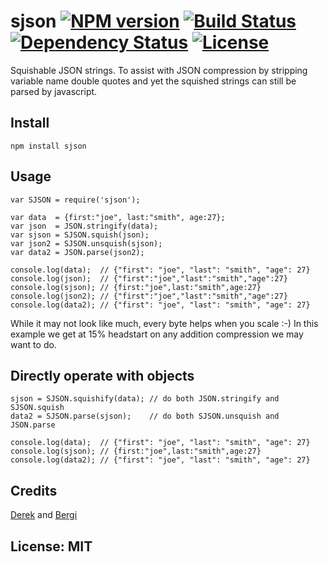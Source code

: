 # sjson [![NPM version](https://badge.fury.io/js/sjson.png?branch=master)](https://npmjs.org/package/sjson) [![Build Status](https://travis-ci.org/angleman/sjson.png?branch=master)](https://travis-ci.org/angleman/sjson) [![Dependency Status](https://gemnasium.com/angleman/sjson.png?branch=master)](https://gemnasium.com/angleman/sjson) [![License](http://badgr.co/use/MIT.png?bg=%2343d100)](http://opensource.org/licenses/MIT)

Squishable JSON strings. To assist with JSON compression by stripping variable name double quotes and yet the squished strings can still be parsed by javascript.

## Install

```
npm install sjson
```

## Usage

```
var SJSON = require('sjson');

var data  = {first:"joe", last:"smith", age:27};
var json  = JSON.stringify(data);
var sjson = SJSON.squish(json);
var json2 = SJSON.unsquish(sjson);
var data2 = JSON.parse(json2);

console.log(data);  // {"first": "joe", "last": "smith", "age": 27}
console.log(json);  // {"first":"joe","last":"smith","age":27}
console.log(sjson); // {first:"joe",last:"smith",age:27}
console.log(json2); // {"first":"joe","last":"smith","age":27}
console.log(data2); // {"first": "joe", "last": "smith", "age": 27}
```

While it may not look like much, every byte helps when you scale :-) In this example we get at 15% headstart on any addition compression we may want to do.

## Directly operate with objects

```
sjson = SJSON.squishify(data); // do both JSON.stringify and SJSON.squish
data2 = SJSON.parse(sjson);    // do both SJSON.unsquish and JSON.parse

console.log(data);  // {"first": "joe", "last": "smith", "age": 27}
console.log(sjson); // {first:"joe",last:"smith",age:27}
console.log(data2); // {"first": "joe", "last": "smith", "age": 27}
```

## Credits

[Derek](http://stackoverflow.com/questions/11233498/json-stringify-without-quotes-on-properties) and [Bergi](http://stackoverflow.com/questions/11233498/json-stringify-without-quotes-on-properties)

## License: MIT

